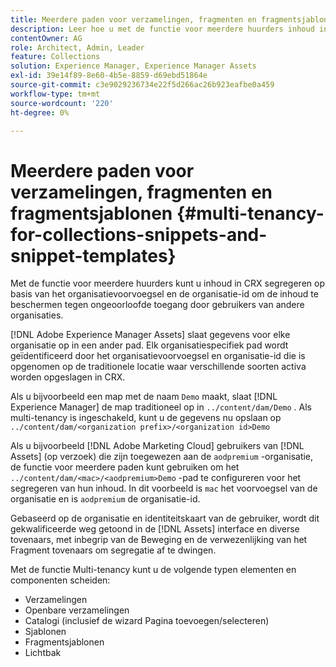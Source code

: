 ```yaml
---
title: Meerdere paden voor verzamelingen, fragmenten en fragmentsjablonen
description: Leer hoe u met de functie voor meerdere huurders inhoud in de CRX-opslagplaats kunt scheiden op basis van de organisatie van de klant om ongeoorloofde toegang te voorkomen.
contentOwner: AG
role: Architect, Admin, Leader
feature: Collections
solution: Experience Manager, Experience Manager Assets
exl-id: 39e14f89-8e60-4b5e-8859-d69ebd51864e
source-git-commit: c3e9029236734e22f5d266ac26b923eafbe0a459
workflow-type: tm+mt
source-wordcount: '220'
ht-degree: 0%

---
```


# Meerdere paden voor verzamelingen, fragmenten en fragmentsjablonen {#multi-tenancy-for-collections-snippets-and-snippet-templates}

Met de functie voor meerdere huurders kunt u inhoud in CRX segregeren op basis van het organisatievoorvoegsel en de organisatie-id om de inhoud te beschermen tegen ongeoorloofde toegang door gebruikers van andere organisaties.

[!DNL Adobe Experience Manager Assets] slaat gegevens voor elke organisatie op in een ander pad. Elk organisatiespecifiek pad wordt geïdentificeerd door het organisatievoorvoegsel en organisatie-id
die is opgenomen op de traditionele locatie waar verschillende soorten activa worden opgeslagen in CRX.

Als u bijvoorbeeld een map met de naam `Demo` maakt, slaat [!DNL Experience Manager] de map traditioneel op in `../content/dam/Demo` . Als multi-tenancy is ingeschakeld, kunt u de gegevens nu opslaan op `../content/dam/<organization prefix>/<organization id>Demo`

Als u bijvoorbeeld [!DNL Adobe Marketing Cloud] gebruikers van [!DNL Assets] (op verzoek) die zijn toegewezen aan de `aodpremium` -organisatie, de functie voor meerdere paden kunt gebruiken om het `../content/dam/<mac>/<aodpremium>Demo` -pad te configureren voor het segregeren van hun inhoud. In dit voorbeeld is `mac` het voorvoegsel van de organisatie en is `aodpremium` de organisatie-id.

Gebaseerd op de organisatie en identiteitskaart van de gebruiker, wordt dit gekwalificeerde weg getoond in de [!DNL Assets] interface en diverse tovenaars, met inbegrip van de Beweging en de verwezenlijking van het Fragment tovenaars om segregatie af te dwingen.

Met de functie Multi-tenancy kunt u de volgende typen elementen en componenten scheiden:

* Verzamelingen
* Openbare verzamelingen
* Catalogi (inclusief de wizard Pagina toevoegen/selecteren)
* Sjablonen
* Fragmentsjablonen
* Lichtbak

